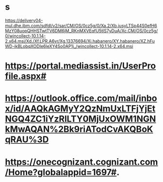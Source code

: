 # s

https://delivery04-mul.dhe.ibm.com/sdfdl/v2/sar/CM/OS/0cz5g/0/Xa.2/Xb.jusyLTSp44S0efH6MzY08uopQHHSTwtTV6DM6jM_RKnMXVEqfU5tlS7yDuA/Xc.CM/OS/0cz5g/0/wincollect-10.1.14-2.x64.msi/Xd./Xf.LPR.A6vr/Xg.13376694/Xi.habanero/XY.habanero/XZ.hFuWD-ikBLobqXODIe6leXY4So0AP1j_/wincollect-10.1.14-2.x64.msi


# https://portal.mediassist.in/UserProfile.aspx#

# https://outlook.office.com/mail/inbox/id/AAQkAGMyY2QzNmUxLTFjYjEtNGQ4ZC1iYzRlLTY0MjUxOWM1NGNkMwAQAN%2Bk9riATodCvAKQBoKqRAU%3D

# https://onecognizant.cognizant.com/Home?globalappid=1697#.
